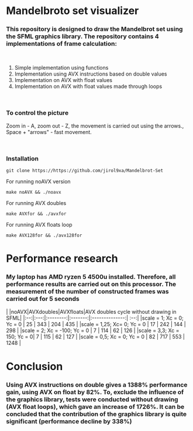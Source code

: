 # Mandelbroto set visualizer

### This repository is designed to draw the Mandelbrot set using the SFML graphics library. The repository contains 4 implementations of frame calculation:
<br/>

1. Simple implementation using functions
2. Implementation using AVX instructions based on double values
3. Implementation on AVX with float values
4. Implementation on AVX with float values made through loops

<br/>

### To control the picture
Zoom in - A, zoom out - Z, the movement is carried out using the arrows., Space + "arrows" - fast movement.

<br/>

### Installation
    git clone https://https://github.com/jirol9xa/Mandelbrot-Set

For running noAVX version  

    make noAVX && ./noavx

For running AVX doubles

    make AVXfor && ./avxfor

For running AVX floats loop

    make AVX128for && ./avx128for

# Performance research

### My laptop has AMD ryzen 5 4500u installed. Therefore, all performance results are carried out on this processor. The measurement of the number of constructed frames was carried out for 5 seconds
|    |noAVX|AVXdoubles|AVXfloats|AVX doubles cycle without drawing in SFML|
|:--:|:---:|:--------:|:-------:|:--------------:| :--:|
|scale = 1; Xc = 0; Yc = 0    | 25 | 343 | 204 | 435  |
|scale = 1,25; Xc= 0; Yc = 0  | 17 | 242 | 144 | 298  |
|scale = 2; Xc = -100; Yc = 0 | 7  | 114 | 62  | 126  |
|scale = 3,3; Xc = 150; Yc = 0| 7  | 115 | 62  | 127  |
|scale = 0,5; Xc = 0; Yc = 0  | 82 | 717 | 553 | 1248 |


# Conclusion

### Using AVX instructions on double gives a 1388% performance gain, using AVX on float by 82%. To, exclude the influence of the graphics library, tests were conducted without drawing (AVX float loops), which gave an increase of 1726%. It can be concluded that the contribution of the graphics library is quite significant (performance decline by 338%)